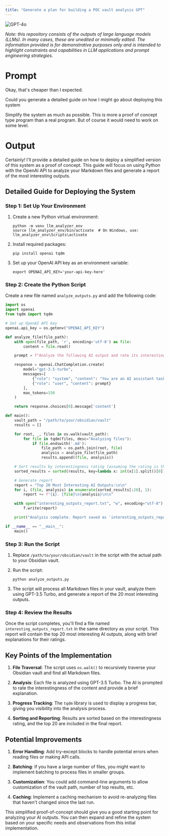 ```yaml
---
title: "Generate a plan for building a POC vault analysis GPT"
---
```

![GPT-4o](https://img.shields.io/badge/GPT--4o-3333FF?style=for-the-badge&logo=openai&logoColor=white)



*Note: this repository consists of the outputs of large language models (LLMs). In many cases, these are unedited or minimally edited. The information provided is for demonstrative purposes only and is intended to highlight constraints and capabilities in LLM applications and prompt engineering strategies.*


# Prompt

Okay, that's cheaper than I expected.

Could you generate a detailed guide on how I might go about deploying this system

Simplify the system as much as possible. This is more a proof of concept type program than a real program. But of course it would need to work on some level.

# Output

Certainly! I'll provide a detailed guide on how to deploy a simplified version of this system as a proof of concept. This guide will focus on using Python with the OpenAI API to analyze your Markdown files and generate a report of the most interesting outputs.

## Detailed Guide for Deploying the System

### Step 1: Set Up Your Environment

1. Create a new Python virtual environment:
   ```
   python -m venv llm_analyzer_env
   source llm_analyzer_env/bin/activate  # On Windows, use: llm_analyzer_env\Scripts\activate
   ```

2. Install required packages:
   ```
   pip install openai tqdm
   ```

3. Set up your OpenAI API key as an environment variable:
   ```
   export OPENAI_API_KEY='your-api-key-here'
   ```

### Step 2: Create the Python Script

Create a new file named `analyze_outputs.py` and add the following code:

```python
import os
import openai
from tqdm import tqdm

# Set up OpenAI API key
openai.api_key = os.getenv("OPENAI_API_KEY")

def analyze_file(file_path):
    with open(file_path, 'r', encoding='utf-8') as file:
        content = file.read()

    prompt = f"Analyze the following AI output and rate its interestingness on a scale of 1-10. Provide a brief explanation for your rating:\n\n{content}"

    response = openai.ChatCompletion.create(
        model="gpt-3.5-turbo",
        messages=[
            {"role": "system", "content": "You are an AI assistant tasked with analyzing the interestingness of AI outputs."},
            {"role": "user", "content": prompt}
        ],
        max_tokens=150
    )

    return response.choices[0].message['content']

def main():
    vault_path = "/path/to/your/obsidian/vault"
    results = []

    for root, _, files in os.walk(vault_path):
        for file in tqdm(files, desc="Analyzing files"):
            if file.endswith('.md'):
                file_path = os.path.join(root, file)
                analysis = analyze_file(file_path)
                results.append((file, analysis))

    # Sort results by interestingness rating (assuming the rating is the first number in the analysis)
    sorted_results = sorted(results, key=lambda x: int(x[1].split()[0]), reverse=True)

    # Generate report
    report = "Top 20 Most Interesting AI Outputs:\n\n"
    for i, (file, analysis) in enumerate(sorted_results[:20], 1):
        report += f"{i}. {file}\n{analysis}\n\n"

    with open("interesting_outputs_report.txt", "w", encoding="utf-8") as f:
        f.write(report)

    print("Analysis complete. Report saved as 'interesting_outputs_report.txt'")

if __name__ == "__main__":
    main()
```

### Step 3: Run the Script

1. Replace `/path/to/your/obsidian/vault` in the script with the actual path to your Obsidian vault.

2. Run the script:
   ```
   python analyze_outputs.py
   ```

3. The script will process all Markdown files in your vault, analyze them using GPT-3.5 Turbo, and generate a report of the 20 most interesting outputs.

### Step 4: Review the Results

Once the script completes, you'll find a file named `interesting_outputs_report.txt` in the same directory as your script. This report will contain the top 20 most interesting AI outputs, along with brief explanations for their ratings.

## Key Points of the Implementation

1. **File Traversal**: The script uses `os.walk()` to recursively traverse your Obsidian vault and find all Markdown files.

2. **Analysis**: Each file is analyzed using GPT-3.5 Turbo. The AI is prompted to rate the interestingness of the content and provide a brief explanation.

3. **Progress Tracking**: The `tqdm` library is used to display a progress bar, giving you visibility into the analysis process.

4. **Sorting and Reporting**: Results are sorted based on the interestingness rating, and the top 20 are included in the final report.

## Potential Improvements

1. **Error Handling**: Add try-except blocks to handle potential errors when reading files or making API calls.

2. **Batching**: If you have a large number of files, you might want to implement batching to process files in smaller groups.

3. **Customization**: You could add command-line arguments to allow customization of the vault path, number of top results, etc.

4. **Caching**: Implement a caching mechanism to avoid re-analyzing files that haven't changed since the last run.

This simplified proof-of-concept should give you a good starting point for analyzing your AI outputs. You can then expand and refine the system based on your specific needs and observations from this initial implementation.